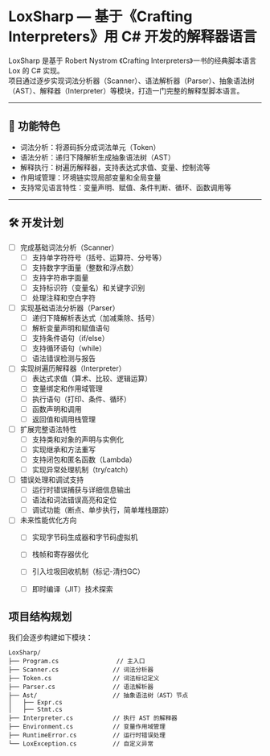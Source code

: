 # LoxSharp — 基于《Crafting Interpreters》用 C# 开发的解释器语言

LoxSharp 是基于 Robert Nystrom 《Crafting Interpreters》一书的经典脚本语言 Lox 的 C# 实现。  
项目通过逐步实现词法分析器（Scanner）、语法解析器（Parser）、抽象语法树（AST）、解释器（Interpreter）等模块，打造一门完整的解释型脚本语言。

---

## 🚀 功能特色

- 词法分析：将源码拆分成词法单元（Token）  
- 语法分析：递归下降解析生成抽象语法树（AST）  
- 解释执行：树遍历解释器，支持表达式求值、变量、控制流等  
- 作用域管理：环境链实现局部变量和全局变量  
- 支持常见语言特性：变量声明、赋值、条件判断、循环、函数调用等  

---

## 🛠️ 开发计划

- [ ] 完成基础词法分析（Scanner）  
  - [ ] 支持单字符符号（括号、运算符、分号等）  
  - [ ] 支持数字字面量（整数和浮点数）  
  - [ ] 支持字符串字面量  
  - [ ] 支持标识符（变量名）和关键字识别  
  - [ ] 处理注释和空白字符  

- [ ] 实现基础语法分析器（Parser）  
  - [ ] 递归下降解析表达式（加减乘除、括号）  
  - [ ] 解析变量声明和赋值语句  
  - [ ] 支持条件语句（if/else）  
  - [ ] 支持循环语句（while）  
  - [ ] 语法错误检测与报告  

- [ ] 实现树遍历解释器（Interpreter）  
  - [ ] 表达式求值（算术、比较、逻辑运算）  
  - [ ] 变量绑定和作用域管理  
  - [ ] 执行语句（打印、条件、循环）  
  - [ ] 函数声明和调用  
  - [ ] 返回值和调用栈管理  

- [ ] 扩展完整语法特性  
  - [ ] 支持类和对象的声明与实例化  
  - [ ] 实现继承和方法重写  
  - [ ] 支持闭包和匿名函数（Lambda）  
  - [ ] 实现异常处理机制（try/catch）  

- [ ] 错误处理和调试支持  
  - [ ] 运行时错误捕获与详细信息输出  
  - [ ] 语法和词法错误高亮和定位  
  - [ ] 调试功能（断点、单步执行，简单堆栈跟踪）  

- [ ] 未来性能优化方向  
  - [ ] 实现字节码生成器和字节码虚拟机  
  - [ ] 栈帧和寄存器优化  
  - [ ] 引入垃圾回收机制（标记-清扫GC）  
  - [ ] 即时编译（JIT）技术探索  



## 项目结构规划

我们会逐步构建如下模块：

```
LoxSharp/
├── Program.cs                // 主入口
├── Scanner.cs               // 词法分析器
├── Token.cs                 // 词法标记定义
├── Parser.cs                // 语法解析器
├── Ast/                     // 抽象语法树（AST）节点
│   ├── Expr.cs
│   ├── Stmt.cs
├── Interpreter.cs           // 执行 AST 的解释器
├── Environment.cs           // 变量作用域管理
├── RuntimeError.cs          // 运行时错误处理
└── LoxException.cs          // 自定义异常
```